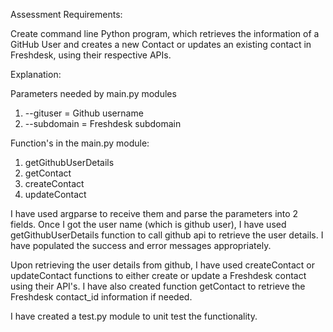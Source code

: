 Assessment Requirements:

Create command line Python program, which retrieves the information of a GitHub User and creates a new Contact or updates an existing contact in Freshdesk, using their respective APIs.


Explanation:

Parameters needed by main.py modules 
1. --gituser = Github username
2. --subdomain =  Freshdesk subdomain

Function's in the main.py module:
1. getGithubUserDetails
2. getContact
3. createContact
4. updateContact

I have used argparse to receive them and parse the parameters into 2 fields. Once I got the user name (which is github user), I have used getGithubUserDetails function to call github api to retrieve the user details. I have populated the success and error messages appropriately.

Upon retrieving the user details from github, I have used createContact or updateContact functions to either create or update a Freshdesk contact using their API's. I have also created function getContact to retrieve the Freshdesk contact_id information if needed.

I have created a test.py module to unit test the functionality.